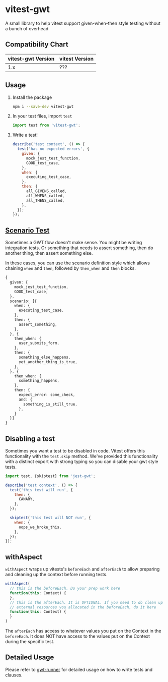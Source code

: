 # vitest-gwt
A small library to help vitest support given-when-then style testing without a
bunch of overhead

## Compatibility Chart

| vitest-gwt Version | vitest Version |
| ---------------- | ------------ |
|       1.x        |  ??? |

## Usage

1. Install the package
    ```bash
    npm i --save-dev vitest-gwt
    ```
2. In your test files, import `test`
    ```js
    import test from 'vitest-gwt';
    ```
3. Write a test!
    ```js
    describe('test context', () => {
      test('has no expected errors', {
        given: {
          mock_jest_test_function,
          GOOD_test_case,
        },
        when: {
          executing_test_case,
        },
        then: {
          all_GIVENS_called,
          all_WHENS_called,
          all_THENS_called,
        },
      });
    });
    ```

## [Scenario Test](https://github.com/devzeebo/gwt-runner/blob/main/README.md#scenario-definition)

Sometimes a GWT flow doesn't make sense. You might be writing integration tests.
Or something that needs to assert something, then do another thing, then assert
something else.

In these cases, you can use the scenario definition style which allows chaining
`when` and `then`, followed by `then_when` and `then` blocks.

```ts
{
  given: {
    mock_jest_test_function,
    GOOD_test_case,
  },
  scenario: [{
    when: {
      executing_test_case,
    },
    then: {
      assert_something,
    },
  }, {
    then_when: {
      user_submits_form,
    },
    then: {
      something_else_happens,
      yet_another_thing_is_true,
    },
  }, {
    then_when: {
      something_happens,
    },
    then: {
      expect_error: some_check,
      and: {
        something_is_still_true,
      },
    }
  }]
}
```

## Disabling a test
Sometimes you want a test to be disabled in code. Vitest offers this functionality with
the `test.skip` method. We've provided this functionality with a distinct export with strong typing so you can
disable your gwt style tests.

```js
import test, {skiptest} from 'jest-gwt';

describe('test context', () => {
  test('this test will run', {
    then: {
      CANARY,
    },
  });

  skiptest('this test will NOT run', {
    when: {
      oops_we_broke_this,
    },
  });
});
```

## withAspect

`withAspect` wraps up vitests's `beforeEach` and `afterEach` to allow preparing and
cleaning up the context before running tests.

```js
withAspect(
  // this is the beforeEach. Do your prep work here
  function(this: Context) {
  },
  // this is the afterEach. It is OPTIONAL. If you need to do clean up of
  // external resources you allocated in the beforeEach, do it here
  function(this: Context) {
  }
)
```

The `afterEach` has access to whatever values you put on the Context in the
`beforeEach`. It does NOT have access to the values put on the Context during
the specific test.


## Detailed Usage

Please refer to [gwt-runner](https://github.com/devzeebo/gwt-runner) for
detailed usage on how to write tests and clauses.